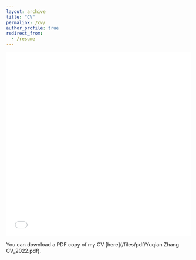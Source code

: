 ```yaml
---
layout: archive
title: "CV"
permalink: /cv/
author_profile: true
redirect_from:
  - /resume
---
```


<iframe src="/files/pdf/Yuqian Zhang CV_2022.pdf" width="100%" height="500" frameborder="no" border="0" marginwidth="0" marginheight="0"></iframe>

You can download a PDF copy of my CV [here](/files/pdf/Yuqian Zhang CV_2022.pdf).
